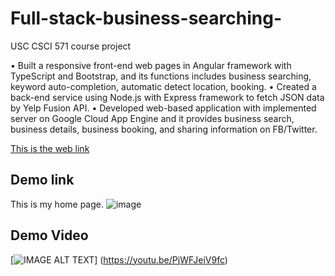 # Full-stack-business-searching-
USC CSCI 571 course project

•	Built a responsive front-end web pages in Angular framework with TypeScript and Bootstrap, and its functions includes business searching, keyword auto-completion, automatic detect location, booking.
•	Created a back-end service using Node.js with Express framework to fetch JSON data by Yelp Fusion API.
•	Developed web-based application with implemented server on Google Cloud App Engine and it provides business search, business details, business booking, and sharing information on FB/Twitter.

[This is the web link](https://csci-hw8-barrypr.wl.r.appspot.com/search)

## Demo link
This is my home page.
![image](https://user-images.githubusercontent.com/63724884/218946178-16c6409d-5913-4723-8d75-955f021a80b2.png)

## Demo Video
[![IMAGE ALT TEXT](https://user-images.githubusercontent.com/63724884/218950855-fa93e9ab-f4de-43a8-8970-1745d2ad348f.png)]
(https://youtu.be/PjWFJeiV9fc)
